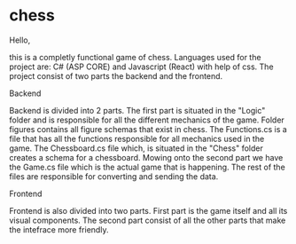 # chess
Hello,

this is a completly functional game of chess. Languages used for the project are: C# (ASP CORE) and Javascript (React) with help of css.
The project consist of two parts the backend and the frontend.

Backend

Backend is divided into 2 parts. The first part is situated in the "Logic" folder and is responsible for all the different mechanics of the game. 
Folder figures contains all figure schemas that exist in chess. The Functions.cs is a file that has all the functions responsible for all mechanics used in the game. 
The Chessboard.cs file which,  is situated  in the "Chess" folder creates a schema for a chessboard. Mowing onto the second part we have the Game.cs file which is the actual game that is 
happening. The rest of the files are responsible for converting and sending the data.

Frontend

Frontend is also divided into two parts. First part is the game itself and all its visual components. The second part consist of all the other parts that make the intefrace more friendly.
